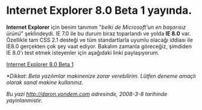 # Internet Explorer 8.0 Beta 1 yayında. 

**Internet Explorer** için benim tanımım "*belki de Microsoft'un en
başarısız ürünü*" şeklindeydi. IE 7.0 ile bu durum biraz toparlandı ve
yolda **IE 8.0** var. Özellikle tam CSS 2.1 desteği ve tüm standartlarla
uyumlu olacağı iddiası ile IE8.0 gerçekten çok şey vaat ediyor. Bakalım
zamanla göreceğiz, şimdiden IE 8.0'ı test etmek isteyenler için
aşağıdaki linki paylaşıyorum.

[Internet Explorer 8.0 Beta
1](http://www.microsoft.com/windows/products/winfamily/ie/ie8/getitnow.mspx)

*\*Dikkat: Beta yazılımlar makinenize zarar verebilirim. Lütfen deneme
amaçlı olarak sanal makine kullanınız.*


*Bu yazi http://daron.yondem.com adresinde, 2008-3-8 tarihinde yayinlanmistir.*